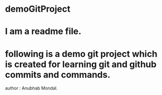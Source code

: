 # demoGitProject
# I am a readme file.
# following is a demo git project which is created for learning git and github commits and commands.
author : Anubhab Mondal.
